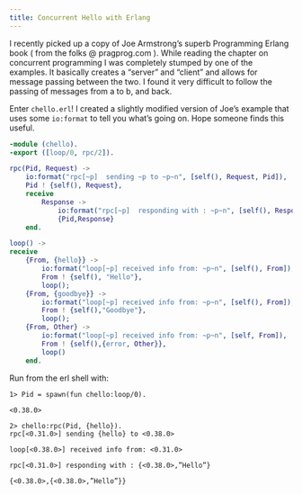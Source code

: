 ```yaml
---
title: Concurrent Hello with Erlang
---
```


I recently picked up a copy of Joe Armstrong’s superb Programming Erlang book ( from the folks @ pragprog.com ). While reading the chapter on concurrent programming I was completely stumped by one of the examples. It basically creates a “server” and “client” and allows for message passing between the two. I found it very difficult to follow the passing of messages from a to b, and back.

Enter `chello.erl`! I created a slightly modified version of Joe’s example that uses some `io:format` to tell you what’s going on. Hope someone finds this useful.

``` erlang
-module (chello).
-export ([loop/0, rpc/2]).

rpc(Pid, Request) ->
    io:format("rpc[~p]  sending ~p to ~p~n", [self(), Request, Pid]),
    Pid ! {self(), Request},
    receive
        Response ->
            io:format("rpc[~p]  responding with : ~p~n", [self(), Response]),
            {Pid,Response}
    end.

loop() ->
receive
    {From, {hello}} ->
        io:format("loop[~p] received info from: ~p~n", [self(), From]),
        From ! {self(), "Hello"},
        loop();
    {From, {goodbye}} ->
        io:format("loop[~p] received info from: ~p~n", [self(), From]),
        From ! {self(),"Goodbye"},
        loop();
    {From, Other} ->
        io:format("loop[~p] received info from: ~p~n", [self, From]),
        From ! {self(),{error, Other}},
        loop()
    end.
```

Run from the erl shell with:

    1> Pid = spawn(fun chello:loop/0).

    <0.38.0>

    2> chello:rpc(Pid, {hello}).
    rpc[<0.31.0>] sending {hello} to <0.38.0>

    loop[<0.38.0>] received info from: <0.31.0>

    rpc[<0.31.0>] responding with : {<0.38.0>,”Hello”}

    {<0.38.0>,{<0.38.0>,”Hello”}}
